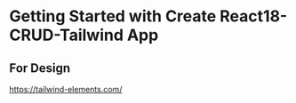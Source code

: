 # Getting Started with Create React18-CRUD-Tailwind App

## For Design

https://tailwind-elements.com/
